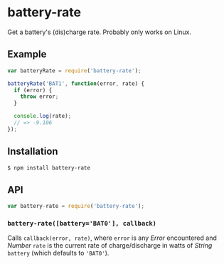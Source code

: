 # battery-rate

Get a battery's (dis)charge rate. Probably only works on Linux.

## Example

``` javascript
var batteryRate = require('battery-rate');

batteryRate('BAT1', function(error, rate) {
  if (error) {
    throw error;
  }

  console.log(rate);
  // => -9.106
});
```

## Installation

``` bash
$ npm install battery-rate
```

## API

``` javascript
var battery-rate = require('battery-rate');
```

### `battery-rate([battery='BAT0'], callback)`

Calls `callback(error, rate)`, where `error` is any _Error_ encountered and
_Number_ `rate` is the current rate of charge/discharge in watts of _String_
`battery` (which defaults to `'BAT0'`).
